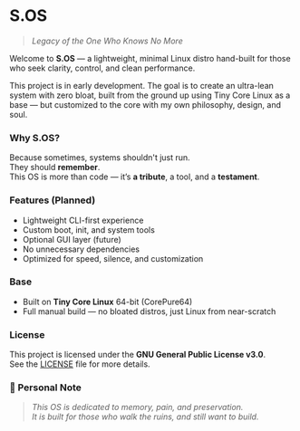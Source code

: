 # S.OS

> *Legacy of the One Who Knows No More*

Welcome to **S.OS** — a lightweight, minimal Linux distro hand-built for those who seek clarity, control, and clean performance.

This project is in early development. The goal is to create an ultra-lean system with zero bloat, built from the ground up using Tiny Core Linux as a base — but customized to the core with my own philosophy, design, and soul.

### Why S.OS?

Because sometimes, systems shouldn't just run.  
They should **remember**.  
This OS is more than code — it’s **a tribute**, a tool, and a **testament**.

### Features (Planned)
- Lightweight CLI-first experience
- Custom boot, init, and system tools
- Optional GUI layer (future)
- No unnecessary dependencies
- Optimized for speed, silence, and customization

### Base
- Built on **Tiny Core Linux** 64-bit (CorePure64)
- Full manual build — no bloated distros, just Linux from near-scratch

### License
This project is licensed under the **GNU General Public License v3.0**.  
See the [LICENSE](./LICENSE) file for more details.

### 🖤 Personal Note

> *This OS is dedicated to memory, pain, and preservation.*  
> *It is built for those who walk the ruins, and still want to build.*  
